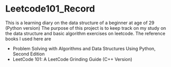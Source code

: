 # Leetcode101_Record
This is a learning diary on the data structure of a beginner at age of 29 (Python version)
The purpose of this project is to keep track on my study on the data structure and basic algorithm exercises on leetcode. The reference books I used here are 
- Problem Solving with Algorithms and Data Structures Using Python, Second Edition
- LeetCode 101: A LeetCode Grinding Guide (C++ Version)
